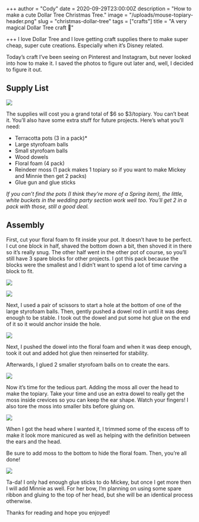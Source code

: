 +++
author = "Cody"
date = 2020-09-29T23:00:00Z
description = "How to make a cute Dollar Tree Christmas Tree."
image = "/uploads/mouse-topiary-header.png"
slug = "christmas-dollar-tree"
tags = ["crafts"]
title = "A very magical Dollar Tree craft 🏰"

+++
I love Dollar Tree and I love getting craft supplies there to make super cheap, super cute creations. Especially when it’s Disney related.

Today’s craft I’ve been seeing on Pinterest and Instagram, but never looked into how to make it. I saved the photos to figure out later and, well, I decided to figure it out.

## Supply List

![](/uploads/pxl_20200929_1819589901113253097429478667.jpg)

The supplies will cost you a grand total of $6 so $3/topiary. You can’t beat it. You’ll also have some extra stuff for future projects. Here’s what you’ll need:

* Terracotta pots (3 in a pack)*
* Large styrofoam balls
* Small styrofoam balls
* Wood dowels
* Floral foam (4 pack)
* Reindeer moss (1 pack makes 1 topiary so if you want to make Mickey and Minnie then get 2 packs)
* Glue gun and glue sticks

_If you can’t find the pots (I think they’re more of a Spring item), the little, white buckets in the wedding party section work well too. You’ll get 2 in a pack with those, still a good deal._

## Assembly

First, cut your floral foam to fit inside your pot. It doesn’t have to be perfect. I cut one block in half, shaved the bottom down a bit, then shoved it in there so it’s really snug. The other half went in the other pot of course, so you’ll still have 3 spare blocks for other projects. I got this pack because the blocks were the smallest and I didn’t want to spend a lot of time carving a block to fit.

![](/uploads/pxl_20200929_1827050933932399162417329696.jpg)

![](/uploads/pxl_20200929_18282142492050419690575092.jpg)

Next, I used a pair of scissors to start a hole at the bottom of one of the large styrofoam balls. Then, gently pushed a dowel rod in until it was deep enough to be stable. I took out the dowel and put some hot glue on the end of it so it would anchor inside the hole.

![](/uploads/pxl_20200929_1829425925571407874178121441.jpg)

Next, I pushed the dowel into the floral foam and when it was deep enough, took it out and added hot glue then reinserted for stability.

Afterwards, I glued 2 smaller styrofoam balls on to create the ears.

![](/uploads/pxl_20200929_1831285621361564955204679712.jpg)

Now it’s time for the tedious part. Adding the moss all over the head to make the topiary. Take your time and use an extra dowel to really get the moss inside crevices so you can keep the ear shape. Watch your fingers! I also tore the moss into smaller bits before gluing on.

![](/uploads/pxl_20200929_1906272252997194545117483420.jpg)

When I got the head where I wanted it, I trimmed some of the excess off to make it look more manicured as well as helping with the definition between the ears and the head.

Be sure to add moss to the bottom to hide the floral foam. Then, you’re all done!

![](/uploads/pxl_20200929_1944131291860996776162107127.jpg)

Ta-da! I only had enough glue sticks to do Mickey, but once I get more then I will add Minnie as well. For her bow, I’m planning on using some spare ribbon and gluing to the top of her head, but she will be an identical process otherwise.

Thanks for reading and hope you enjoyed!